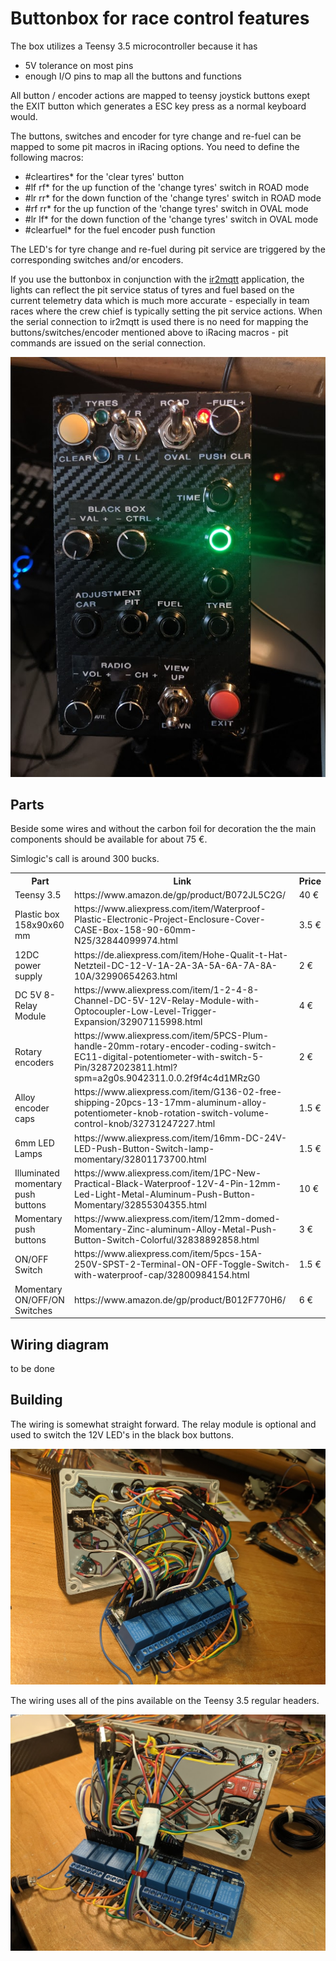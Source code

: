 # Buttonbox for race control features

The box utilizes a Teensy 3.5 microcontroller because it has

* 5V tolerance on most pins
* enough I/O pins to map all the buttons and functions

All button / encoder actions are mapped to teensy joystick buttons exept the 
EXIT button which generates a ESC key press as a normal keyboard would.

The buttons, switches and encoder for tyre change and re-fuel can be mapped
to some pit macros in iRacing options. You need to define the following
macros:

* #cleartires* for the 'clear tyres' button
* #lf rf* for the up function of the 'change tyres' switch in ROAD mode
* #lr rr* for the down function of the 'change tyres' switch in ROAD mode
* #rf rr* for the up function of the 'change tyres' switch in OVAL mode
* #lr lf* for the down function of the 'change tyres' switch in OVAL mode
* #clearfuel* for the fuel encoder push function

The LED's for tyre change and re-fuel during pit service are triggered by the
corresponding switches and/or encoders. 

If you use the buttonbox in conjunction with the [ir2mqtt](../ir2mqtt/README.md)
application, the lights can reflect the pit service status of tyres and fuel 
based on the current telemetry data which is much more accurate - especially in 
team races where the crew chief is typically setting the pit service actions.
When the serial connection to ir2mqtt is used there is no need for mapping
the buttons/switches/encoder mentioned above to iRacing macros - pit commands 
are issued on the serial connection.

<img src="images/complete.jpg" alt="The Result" width="600px"/>

## Parts

Beside some wires and without the carbon foil for decoration the the main 
components should be available for about 75 &euro;.

Simlogic's call is around 300 bucks.

<table>
    <tr>
        <th>Part</th><th>Link</th><th>Price</th>
    </tr>
    <tr>
        <td>Teensy 3.5</td>
        <td>https://www.amazon.de/gp/product/B072JL5C2G/</td>
        <td>40 &euro;</td>
    </tr>
    <tr>
        <td>Plastic box 158x90x60 mm</td>
        <td>https://www.aliexpress.com/item/Waterproof-Plastic-Electronic-Project-Enclosure-Cover-CASE-Box-158-90-60mm-N25/32844099974.html</td>
        <td>3.5 &euro;</td>
    </tr>
    <tr>
        <td>12DC power supply</td>
        <td>https://de.aliexpress.com/item/Hohe-Qualit-t-Hat-Netzteil-DC-12-V-1A-2A-3A-5A-6A-7A-8A-10A/32990654263.html</td>
        <td>2 &euro;</td>
    </tr>
    <tr>
        <td>DC 5V 8-Relay Module</td>
		<td>https://www.aliexpress.com/item/1-2-4-8-Channel-DC-5V-12V-Relay-Module-with-Optocoupler-Low-Level-Trigger-Expansion/32907115998.html</td>
        <td>4 &euro;</td>
    </tr>
    <tr>
    	<td>Rotary encoders</td>
		<td>https://www.aliexpress.com/item/5PCS-Plum-handle-20mm-rotary-encoder-coding-switch-EC11-digital-potentiometer-with-switch-5-Pin/32872023811.html?spm=a2g0s.9042311.0.0.2f9f4c4d1MRzG0</td>
		<td>2 &euro;</td>
    </tr>
    <tr>
    	<td>Alloy encoder caps</td>
		<td>https://www.aliexpress.com/item/G136-02-free-shipping-20pcs-13-17mm-aluminum-alloy-potentiometer-knob-rotation-switch-volume-control-knob/32731247227.html</td>
    	<td>1.5 &euro;</td>
    </tr>
    <tr>
    	<td>6mm LED Lamps</td>
    	<td>https://www.aliexpress.com/item/16mm-DC-24V-LED-Push-Button-Switch-lamp-momentary/32801173700.html</td>
    	<td>1.5 &euro;</td>
    </tr>
    <tr>
    	<td>Illuminated momentary push buttons</td>
    	<td>https://www.aliexpress.com/item/1PC-New-Practical-Black-Waterproof-12V-4-Pin-12mm-Led-Light-Metal-Aluminum-Push-Button-Momentary/32855304355.html</td>
    	<td>10 &euro;</td>
    </tr>
    <tr>
    	<td>Momentary push buttons</td>
    	<td>https://www.aliexpress.com/item/12mm-domed-Momentary-Zinc-aluminum-Alloy-Metal-Push-Button-Switch-Colorful/32838892858.html</td>
    	<td>3 &euro;</td>
    </tr>
    <tr>
    	<td>ON/OFF Switch</td>
    	<td>https://www.aliexpress.com/item/5pcs-15A-250V-SPST-2-Terminal-ON-OFF-Toggle-Switch-with-waterproof-cap/32800984154.html</td>
    	<td>1.5 &euro;</td>
    </tr>
    <tr>
    	<td>Momentary ON/OFF/ON Switches</td>
    	<td>https://www.amazon.de/gp/product/B012F770H6/</td>
    	<td>6 &euro;</td>
    </tr>
</table>

## Wiring diagram

to be done

## Building

The wiring is somewhat straight forward. The relay module is optional and used 
to switch the 12V LED's in the black box buttons.

<img src="images/wiring1.jpg" alt="The Result" width="600px"/>

The wiring uses all of the pins available on the Teensy 3.5 regular headers.

<img src="images/wiring2.jpg" alt="The Result" width="600px"/>